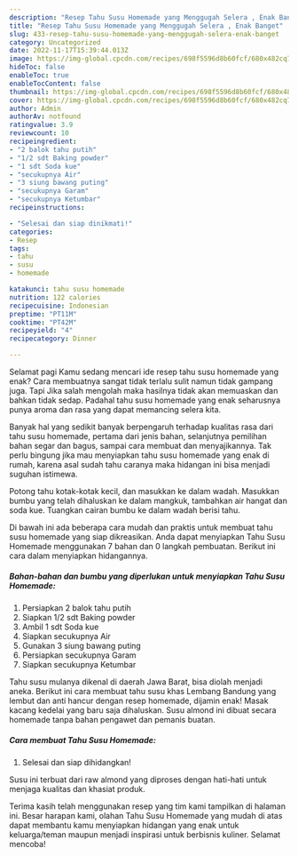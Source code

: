 ```yaml
---
description: "Resep Tahu Susu Homemade yang Menggugah Selera , Enak Banget"
title: "Resep Tahu Susu Homemade yang Menggugah Selera , Enak Banget"
slug: 433-resep-tahu-susu-homemade-yang-menggugah-selera-enak-banget
category: Uncategorized
date: 2022-11-17T15:39:44.013Z
image: https://img-global.cpcdn.com/recipes/698f5596d8b60fcf/680x482cq70/tahu-susu-homemade-foto-resep-utama.jpg
hideToc: false
enableToc: true
enableTocContent: false
thumbnail: https://img-global.cpcdn.com/recipes/698f5596d8b60fcf/680x482cq70/tahu-susu-homemade-foto-resep-utama.jpg
cover: https://img-global.cpcdn.com/recipes/698f5596d8b60fcf/680x482cq70/tahu-susu-homemade-foto-resep-utama.jpg
author: Admin
authorAv: notfound
ratingvalue: 3.9
reviewcount: 10
recipeingredient:
- "2 balok tahu putih"
- "1/2 sdt Baking powder"
- "1 sdt Soda kue"
- "secukupnya Air"
- "3 siung bawang puting"
- "secukupnya Garam"
- "secukupnya Ketumbar"
recipeinstructions:

- "Selesai dan siap dinikmati!"
categories:
- Resep
tags:
- tahu
- susu
- homemade

katakunci: tahu susu homemade 
nutrition: 122 calories
recipecuisine: Indonesian
preptime: "PT11M"
cooktime: "PT42M"
recipeyield: "4"
recipecategory: Dinner

---
```



Selamat pagi Kamu sedang mencari ide resep tahu susu homemade yang enak? Cara membuatnya sangat tidak terlalu sulit namun tidak gampang juga. Tapi Jika salah mengolah maka hasilnya tidak akan memuaskan dan bahkan tidak sedap. Padahal tahu susu homemade yang enak seharusnya punya aroma dan rasa yang dapat memancing selera kita.


Banyak hal yang sedikit banyak berpengaruh terhadap kualitas rasa dari tahu susu homemade, pertama dari jenis bahan, selanjutnya pemilihan bahan segar dan bagus, sampai cara membuat dan menyajikannya. Tak perlu bingung jika mau menyiapkan tahu susu homemade yang enak di rumah, karena asal sudah tahu caranya maka hidangan ini bisa menjadi suguhan istimewa.

Potong tahu kotak-kotak kecil, dan masukkan ke dalam wadah. Masukkan bumbu yang telah dihaluskan ke dalam mangkuk, tambahkan air hangat dan soda kue. Tuangkan cairan bumbu ke dalam wadah berisi tahu.


Di bawah ini ada beberapa cara mudah dan praktis untuk membuat tahu susu homemade yang siap dikreasikan. Anda dapat menyiapkan Tahu Susu Homemade menggunakan 7 bahan dan 0 langkah pembuatan. Berikut ini cara dalam menyiapkan hidangannya.

<!--inarticleads1-->

##### Bahan-bahan dan bumbu yang diperlukan untuk menyiapkan Tahu Susu Homemade:

1. Persiapkan 2 balok tahu putih
1. Siapkan 1/2 sdt Baking powder
1. Ambil 1 sdt Soda kue
1. Siapkan secukupnya Air
1. Gunakan 3 siung bawang puting
1. Persiapkan secukupnya Garam
1. Siapkan secukupnya Ketumbar


Tahu susu mulanya dikenal di daerah Jawa Barat, bisa diolah menjadi aneka. Berikut ini cara membuat tahu susu khas Lembang Bandung yang lembut dan anti hancur dengan resep homemade, dijamin enak! Masak kacang kedelai yang baru saja dihaluskan. Susu almond ini dibuat secara homemade tanpa bahan pengawet dan pemanis buatan. 

<!--inarticleads2-->

##### Cara membuat Tahu Susu Homemade:


1. Selesai dan siap dihidangkan!

Susu ini terbuat dari raw almond yang diproses dengan hati-hati untuk menjaga kualitas dan khasiat produk. 

Terima kasih telah menggunakan resep yang tim kami tampilkan di halaman ini. Besar harapan kami, olahan Tahu Susu Homemade yang mudah di atas dapat membantu kamu menyiapkan hidangan yang enak untuk keluarga/teman maupun menjadi inspirasi untuk berbisnis kuliner. Selamat mencoba!
